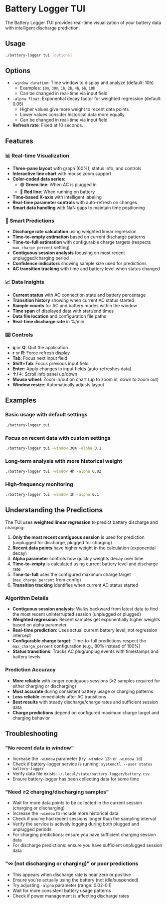 # Battery Logger TUI

The Battery Logger TUI provides real-time visualization of your battery data with intelligent discharge prediction.

## Usage

```bash
./battery-logger tui [options]
```

## Options

- `-window duration`: Time window to display and analyze (default: 10h)
  - Examples: `10m`, `30m`, `1h`, `2h`, `4h`, `6h`, `10h`
  - Can be changed in real-time via input field
- `-alpha float`: Exponential decay factor for weighted regression (default: 0.05)
  - Higher values give more weight to recent data points
  - Lower values consider historical data more equally
  - Can be changed in real-time via input field
- **Refresh rate**: Fixed at 10 seconds.

## Features

### 📊 Real-time Visualization
- **Three-pane layout** with graph (60%), status info, and controls
- **Interactive line chart** with mouse zoom support
- **Color-coded data series**:
  - 🟢 **Green line**: When AC is plugged in
  - 🔴 **Red line**: When running on battery
- **Time-based X-axis** with intelligent labeling
- **Real-time parameter controls** with auto-refresh on changes
- **Smart data handling** with NaN gaps to maintain time positioning

### 🧮 Smart Predictions
- **Discharge rate calculation** using weighted linear regression
- **Time-to-empty estimation** based on current discharge patterns
- **Time-to-full estimation** with configurable charge targets (respects `max_charge_percent` setting)
- **Contiguous session analysis** focusing on most recent unplugged/charging period
- **Confidence indicators** showing sample size used for predictions
- **AC transition tracking** with time and battery level when status changed

### 📈 Data Insights
- **Current status** with AC connection state and battery percentage
- **Transition history** showing when current AC status started
- **Sample counts** for AC and battery modes within the window
- **Time span** of displayed data with start/end times
- **Data file location** and configuration file paths
- **Real-time discharge rate** in %/min

### ⌨️ Controls
- **q** or **Q**: Quit the application
- **r** or **R**: Force refresh display
- **Tab**: Focus next input field
- **Shift+Tab**: Focus previous input field
- **Enter**: Apply changes in input fields (auto-refreshes data)
- **↑/↓**: Scroll info panel up/down
- **Mouse wheel**: Zoom in/out on chart (up to zoom in, down to zoom out)
- **Window resize**: Automatically adjusts layout

## Examples

### Basic usage with default settings
```bash
./battery-logger tui
```

### Focus on recent data with custom settings
```bash
./battery-logger tui -window 30m -alpha 0.1
```

### Long-term analysis with more historical weight
```bash
./battery-logger tui -window 4h -alpha 0.02
```

### High-frequency monitoring
```bash
./battery-logger tui -window 1h -alpha 0.1
```

## Understanding the Predictions

The TUI uses **weighted linear regression** to predict battery discharge and charging:

1. **Only the most recent contiguous session** is used for prediction (unplugged for discharge, plugged for charging)
2. **Recent data points** have higher weight in the calculation (exponential decay)
3. **Alpha parameter** controls how quickly weights decay over time
4. **Time-to-empty** is calculated using current battery level and discharge rate
5. **Time-to-full** uses the configured maximum charge target (`max_charge_percent` from config)
6. **Transition tracking** identifies when current AC status started

### Algorithm Details
- **Contiguous session analysis**: Walks backward from latest data to find the most recent uninterrupted session (unplugged or plugged)
- **Weighted regression**: Recent samples get exponentially higher weights based on alpha parameter
- **Real-time prediction**: Uses actual current battery level, not regression intercept
- **Configurable charge target**: Time-to-full predictions respect the `max_charge_percent` configuration (e.g., 80% instead of 100%)
- **Status transitions**: Tracks AC plug/unplug events with timestamps and battery levels

### Prediction Accuracy
- **More reliable** with longer contiguous sessions (≥2 samples required for either charging or discharging)
- **Most accurate** during consistent battery usage or charging patterns
- **Less reliable** immediately after AC transitions
- **Best results** with steady discharge/charge rates and sufficient session data
- **Charge predictions** depend on configured maximum charge target and charging behavior

## Troubleshooting

### "No recent data in window"
- Increase the `-window` parameter (try `-window 12h` or `-window 1d`)
- Check if battery-logger service is running: `systemctl --user status battery-logger`
- Verify data file exists: `~/.local/state/battery-logger/battery.csv`
- Ensure battery-logger has been collecting data for some time

### "Need ≥2 charging/discharging samples"
- Wait for more data points to be collected in the current session (charging or discharging)
- Increase the `-window` to include more historical data
- Check if you've had recent sessions longer than the sampling interval
- Verify the service is actively logging during both plugged and unplugged periods
- For charging predictions: ensure you have sufficient charging session data
- For discharge predictions: ensure you have sufficient unplugged session data

### "∞ (not discharging or charging)" or poor predictions
- This appears when discharge rate is near zero or positive
- Ensure you're actually using the battery (not idle/suspended)
- Try adjusting `-alpha` parameter (range: 0.02-0.1)
- Wait for more consistent battery usage patterns
- Check if power management is affecting discharge rates